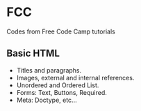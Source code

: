 # FCC
Codes from Free Code Camp tutorials

## Basic HTML

* Titles and paragraphs.
* Images, external and internal references.
* Unordered and Ordered List.
* Forms: Text, Buttons, Required.
* Meta: Doctype, etc...

